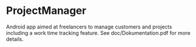 # ProjectManager
Android app aimed at freelancers to manage customers and projects including a work time tracking feature. See doc/Dokumentation.pdf for more details.
